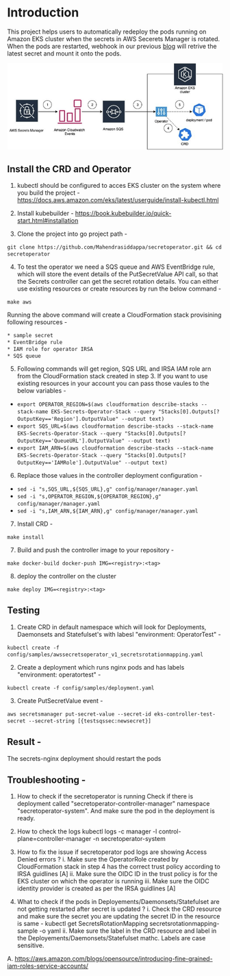 # Introduction
This project helps users to automatically redeploy the pods running on Amazon EKS cluster when the secrets in AWS Secerets Manager is rotated. When the pods are restarted, webhook in our previous [blog](https://aws.amazon.com/blogs/containers/aws-secrets-controller-poc/) will retrive the latest secret and mount it onto the pods.

![GitHub Logo](blog3.jpg)

## Install the CRD and Operator
1. kubectl should be configured to acces EKS cluster on the system where you build the project - https://docs.aws.amazon.com/eks/latest/userguide/install-kubectl.html

2. Install kubebuilder - https://book.kubebuilder.io/quick-start.html#installation

3. Clone the project into go project path -   
```
git clone https://github.com/Mahendrasiddappa/secretoperator.git && cd secretoperator
```

4. To test the operator we need a SQS queue and AWS EventBridge rule, which will store the event details of the PutSecretValue API call, so that the Secrets controller can get the secret rotation details. You can either use existing resources or create resources by run the below command -
```
make aws
```
Running the above command will create a CloudFormation stack provisining following resources -
```
* sample secret
* EventBridge rule
* IAM role for operator IRSA
* SQS queue
```

5. Following commands will get region, SQS URL and IRSA IAM role arn from the CloudFormation stack created in step 3. If you want to use existing resources in your account you can pass those vaules to the below variables - 
* ```export OPERATOR_REGION=$(aws cloudformation describe-stacks --stack-name EKS-Secrets-Operator-Stack --query "Stacks[0].Outputs[?OutputKey=='Region'].OutputValue" --output text)```
* ```export SQS_URL=$(aws cloudformation describe-stacks --stack-name EKS-Secrets-Operator-Stack --query "Stacks[0].Outputs[?OutputKey=='QueueURL'].OutputValue" --output text)```
* ```export IAM_ARN=$(aws cloudformation describe-stacks --stack-name EKS-Secrets-Operator-Stack --query "Stacks[0].Outputs[?OutputKey=='IAMRole'].OutputValue" --output text)```

6. Replace those values in the controller deployment configuration - 
* ```sed -i "s,SQS_URL,${SQS_URL},g" config/manager/manager.yaml```
* ```sed -i "s,OPERATOR_REGION,${OPERATOR_REGION},g" config/manager/manager.yaml```
* ```sed -i "s,IAM_ARN,${IAM_ARN},g" config/manager/manager.yaml```

7. Install CRD -   
```
make install
```

7. Build and push the controller image to your repository -   
```
make docker-build docker-push IMG=<registry>:<tag>
```

8. deploy the controller on the cluster 
```
make deploy IMG=<registry>:<tag>
```


## Testing 
1. Create CRD in default namespace which will look for Deployments, Daemonsets and Statefulset's with labesl "environment: OperatorTest" -
  ```
  kubectl create -f config/samples/awssecretsoperator_v1_secretsrotationmapping.yaml
  ```

2. Create a deployment which runs nginx pods and has labels "environment: operatortest" - 
  ```
  kubectl create -f config/samples/deployment.yaml
  ```

3. Create PutSecretValue event -
```
aws secretsmanager put-secret-value --secret-id eks-controller-test-secret --secret-string [{testsqssec:newsecret}]
```

## Result - 
The secrets-nginx deployment should restart the pods

## Troubleshooting -
1. How to check if the secretoperator is running
Check if there is deployment called "secretoperator-controller-manager" namespace "secretoperator-system". And make sure the pod in the deployment is ready.

2. How to check the logs 
kubectl logs -c manager -l control-plane=controller-manager -n secretoperator-system

3. How to fix the issue if secretoperator pod logs are showing Access Denied errors ?
i. Make sure the OperatorRole created by CloudFormation stack in step 4 has the correct trust policy according to IRSA guidlines [A]
ii. Make sure the OIDC ID in the trust policy is for the EKS cluster on which the operator is running
iii. Make sure the OIDC identity provider is created as per the IRSA guidlines [A]

4. What to check if the pods in Deployements/Daemonsets/Statefulset are not getting restarted after secret is updated ?
i. Check the CRD resource and make sure the secret you are updating the secret ID in the resource is same -
kubectl get SecretsRotationMapping secretsrotationmapping-sample -o yaml
ii. Make sure the label in the CRD resource and label in the Deployements/Daemonsets/Statefulset mathc. Labels are case sensitive.

A. https://aws.amazon.com/blogs/opensource/introducing-fine-grained-iam-roles-service-accounts/
